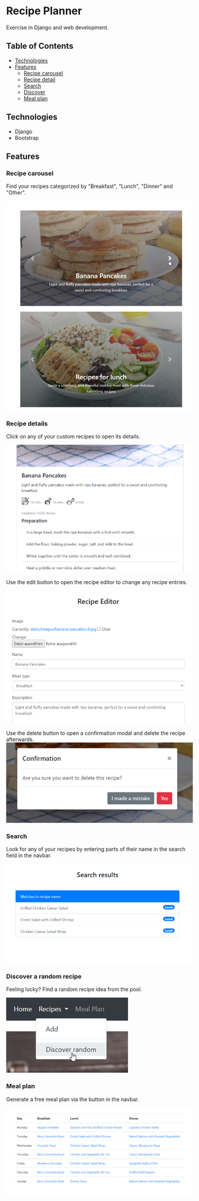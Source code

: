 # Recipe Planner
Exercise in Django and web development.

## Table of Contents
- [Technologies](#technologies)
- [Features](#features)
  - [Recipe carousel](#recipe-carousel)
  - [Recipe detail](#recipe-details)
  - [Search](#search)
  - [Discover](#discover-a-random-recipe)
  - [Meal plan](#meal-plan)

## Technologies
- Django
- Bootstrap

## Features

### Recipe carousel
Find your recipes categorized by "Breakfast", "Lunch", "Dinner" and "Other".

![carousel.png](docs%2Fcarousel.png) 


### Recipe details
Click on any of your custom recipes to open its details.

![recipe_detail.png](docs%2Frecipe_detail.png)

Use the edit button to open the recipe editor to change any recipe entries.

![recipe_editor.png](docs%2Frecipe_editor.png)

Use the delete button to open a confirmation modal and delete the recipe afterwards.
![recipe_deletion.png](docs%2Frecipe_deletion.png)

### Search
Look for any of your recipes by entering parts of their name in the search field in the navbar.

![search_results.png](docs%2Fsearch_results.png)

### Discover a random recipe
Feeling lucky? Find a random recipe idea from the pool.

![discover_and_mealplan.png](docs%2Fdiscover.png)

### Meal plan
Generate a free meal plan via the button in the navbar.

![mealplan.png](docs%2Fmealplan.png)